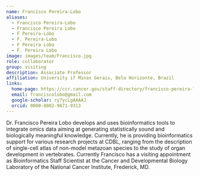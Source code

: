 ```yaml
---
name: Francisco Pereira-Lobo
aliases:
  - Francisco Pereira-Lobo
  - Francisco Pereira Lobo
  - F Pereira-Lobo
  - F. Pereira-Lobo
  - F Pereira Lobo
  - F. Pereira Lobo
image: images/team/Francisco.jpg
role: collaborator
group: visiting
description: Associate Professor
affiliation: University if Minas Gerais, Belo Horizonte, Brazil
links:
  home-page: https://ccr.cancer.gov/staff-directory/francisco-pereira-lobo
  email: franciscolobo@gmail.com
  google-scholar: ry7ycLgAAAAJ
  orcid: 0000-0002-9671-9313
---
```


Dr. Francisco Pereira Lobo develops and uses bioinformatics tools to integrate omics data aiming at generating statistically sound and biologically meaningful knowledge. Currently, he is providing bioinformatics support for various research projects at CDBL, ranging from the description of single-cell atlas of non-model metazoan species to the study of organ development in vertebrates.
Currently Francisco has a visiting appointment as Bioinformatics Staff Scientist at the Cancer and Developmental Biology Laboratory of the National Cancer Institute, Frederick, MD.